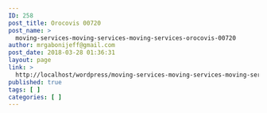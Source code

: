 ```yaml
---
ID: 258
post_title: Orocovis 00720
post_name: >
  moving-services-moving-services-moving-services-orocovis-00720
author: mrgabonijeff@gmail.com
post_date: 2018-03-28 01:36:31
layout: page
link: >
  http://localhost/wordpress/moving-services-moving-services-moving-services-orocovis-00720/
published: true
tags: [ ]
categories: [ ]
---
```

